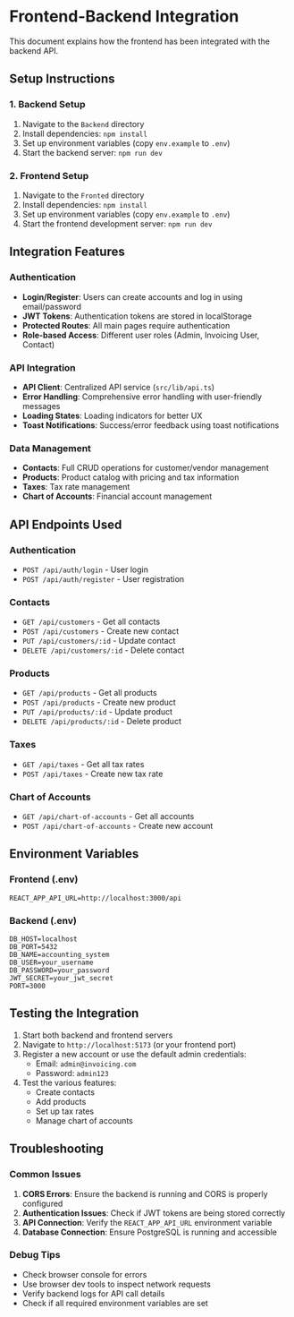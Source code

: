 # Frontend-Backend Integration

This document explains how the frontend has been integrated with the backend API.

## Setup Instructions

### 1. Backend Setup
1. Navigate to the `Backend` directory
2. Install dependencies: `npm install`
3. Set up environment variables (copy `env.example` to `.env`)
4. Start the backend server: `npm run dev`

### 2. Frontend Setup
1. Navigate to the `Fronted` directory
2. Install dependencies: `npm install`
3. Set up environment variables (copy `env.example` to `.env`)
4. Start the frontend development server: `npm run dev`

## Integration Features

### Authentication
- **Login/Register**: Users can create accounts and log in using email/password
- **JWT Tokens**: Authentication tokens are stored in localStorage
- **Protected Routes**: All main pages require authentication
- **Role-based Access**: Different user roles (Admin, Invoicing User, Contact)

### API Integration
- **API Client**: Centralized API service (`src/lib/api.ts`)
- **Error Handling**: Comprehensive error handling with user-friendly messages
- **Loading States**: Loading indicators for better UX
- **Toast Notifications**: Success/error feedback using toast notifications

### Data Management
- **Contacts**: Full CRUD operations for customer/vendor management
- **Products**: Product catalog with pricing and tax information
- **Taxes**: Tax rate management
- **Chart of Accounts**: Financial account management

## API Endpoints Used

### Authentication
- `POST /api/auth/login` - User login
- `POST /api/auth/register` - User registration

### Contacts
- `GET /api/customers` - Get all contacts
- `POST /api/customers` - Create new contact
- `PUT /api/customers/:id` - Update contact
- `DELETE /api/customers/:id` - Delete contact

### Products
- `GET /api/products` - Get all products
- `POST /api/products` - Create new product
- `PUT /api/products/:id` - Update product
- `DELETE /api/products/:id` - Delete product

### Taxes
- `GET /api/taxes` - Get all tax rates
- `POST /api/taxes` - Create new tax rate

### Chart of Accounts
- `GET /api/chart-of-accounts` - Get all accounts
- `POST /api/chart-of-accounts` - Create new account

## Environment Variables

### Frontend (.env)
```
REACT_APP_API_URL=http://localhost:3000/api
```

### Backend (.env)
```
DB_HOST=localhost
DB_PORT=5432
DB_NAME=accounting_system
DB_USER=your_username
DB_PASSWORD=your_password
JWT_SECRET=your_jwt_secret
PORT=3000
```

## Testing the Integration

1. Start both backend and frontend servers
2. Navigate to `http://localhost:5173` (or your frontend port)
3. Register a new account or use the default admin credentials:
   - Email: `admin@invoicing.com`
   - Password: `admin123`
4. Test the various features:
   - Create contacts
   - Add products
   - Set up tax rates
   - Manage chart of accounts

## Troubleshooting

### Common Issues
1. **CORS Errors**: Ensure the backend is running and CORS is properly configured
2. **Authentication Issues**: Check if JWT tokens are being stored correctly
3. **API Connection**: Verify the `REACT_APP_API_URL` environment variable
4. **Database Connection**: Ensure PostgreSQL is running and accessible

### Debug Tips
- Check browser console for errors
- Use browser dev tools to inspect network requests
- Verify backend logs for API call details
- Check if all required environment variables are set
